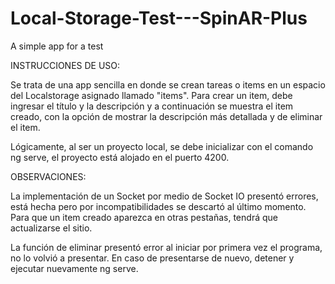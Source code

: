 # Local-Storage-Test---SpinAR-Plus
A simple app for a test

INSTRUCCIONES DE USO:

Se trata de una app sencilla en donde se crean tareas o items en un espacio del Localstorage asignado llamado "items".
Para crear un item, debe ingresar el título y la descripción y a continuación se muestra el item creado, con la opción de
mostrar la descripción más detallada y de eliminar el item.

Lógicamente, al ser un proyecto local, se debe inicializar con el comando ng serve, el proyecto está alojado en el puerto 4200.

OBSERVACIONES:

La implementación de un Socket por medio de Socket IO presentó errores, está hecha pero por incompatibilidades se descartó al último momento. Para que un item creado
aparezca en otras pestañas, tendrá que actualizarse el sitio.

La función de eliminar presentó error al iniciar por primera vez el programa, no lo volvió a presentar. En caso de presentarse de nuevo, detener y ejecutar nuevamente ng serve.